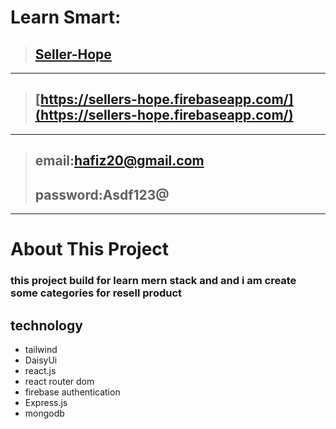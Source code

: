 
# Learn Smart: 
> ## [Seller-Hope](https://sellers-hope.firebaseapp.com/)
---
> ## [https://sellers-hope.firebaseapp.com/](https://sellers-hope.firebaseapp.com/)
---
> ## email:hafiz20@gmail.com
> ## password:Asdf123@
---
#   About This Project 
### this project build for learn mern stack and and   i am create some categories for resell product 
## technology
* tailwind
* DaisyUi
* react.js
* react router dom
* firebase authentication
* Express.js
* mongodb